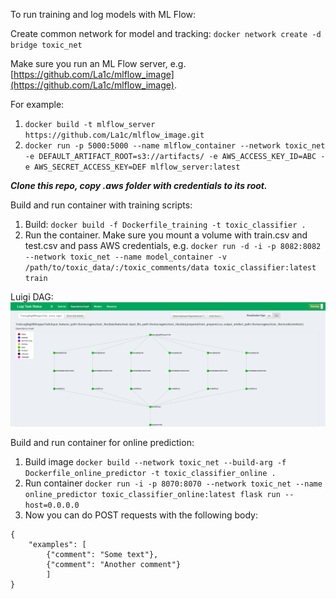 To run training and log models with ML Flow:

Create common network for model and tracking: `docker network create -d bridge toxic_net`

Make sure you run an ML Flow server, e.g. [https://github.com/La1c/mlflow_image](https://github.com/La1c/mlflow_image).

For example: 
1. `docker build -t mlflow_server https://github.com/La1c/mlflow_image.git`
2. `docker run -p 5000:5000 --name mlflow_container --network toxic_net -e DEFAULT_ARTIFACT_ROOT=s3://artifacts/ -e AWS_ACCESS_KEY_ID=ABC -e AWS_SECRET_ACCESS_KEY=DEF mlflow_server:latest`

***Clone this repo, copy .aws folder with credentials to its root.***

Build and run container with training scripts:

1. Build: `docker build -f Dockerfile_training -t toxic_classifier .`
2. Run the container. Make sure you mount a volume with train.csv and test.csv and pass AWS credentials, e.g.
`docker run -d -i -p 8082:8082 --network toxic_net --name model_container -v /path/to/toxic_data/:/toxic_comments/data toxic_classifier:latest train`

Luigi DAG:
![dag](dag.PNG)

Build and run container for online prediction:
1. Build image `docker build --network toxic_net --build-arg -f Dockerfile_online_predictor -t toxic_classifier_online .`
2. Run container `docker run -i -p 8070:8070 --network toxic_net --name online_predictor toxic_classifier_online:latest flask run --host=0.0.0.0`
3. Now you can do POST requests with the following body:
```
{
	"examples": [
        {"comment": "Some text"},
		{"comment": "Another comment"}
        ]
}
```
